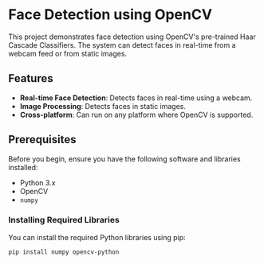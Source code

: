 # Face Detection using OpenCV

This project demonstrates face detection using OpenCV's pre-trained Haar Cascade Classifiers. The system can detect faces in real-time from a webcam feed or from static images.

## Features

- **Real-time Face Detection**: Detects faces in real-time using a webcam.
- **Image Processing**: Detects faces in static images.
- **Cross-platform**: Can run on any platform where OpenCV is supported.

## Prerequisites

Before you begin, ensure you have the following software and libraries installed:

- Python 3.x
- OpenCV
- `numpy`

### Installing Required Libraries

You can install the required Python libraries using pip:

```bash
pip install numpy opencv-python
